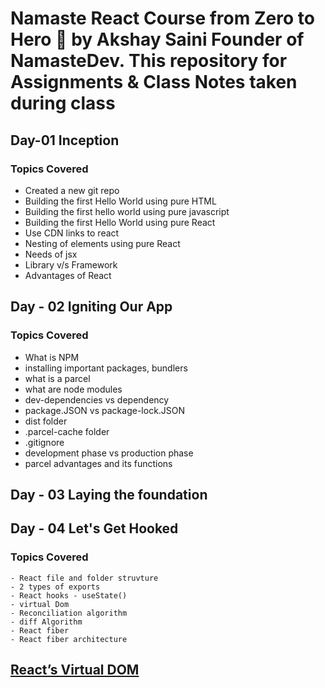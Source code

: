 # Namaste React  Course from Zero to Hero 🚀 by Akshay Saini Founder of NamasteDev. This repository for Assignments & Class Notes taken during class

## Day-01 Inception
### Topics Covered
 - Created a new git repo
 - Building the first Hello World using pure HTML
 - Building the first hello world using pure javascript
 - Building the first Hello World using pure React
 - Use CDN links to react
 - Nesting of elements using pure React
 - Needs of jsx
 - Library v/s Framework
 - Advantages of React

## Day - 02  Igniting Our App
### Topics Covered
  - What is NPM
  - installing important packages, bundlers
  - what is a parcel
  - what are node modules
  - dev-dependencies vs dependency
  - package.JSON vs package-lock.JSON
  - dist folder
  - .parcel-cache folder
  - .gitignore
  - development phase vs production phase
  - parcel advantages and its functions

## Day - 03 Laying the foundation
## Day - 04 Let's Get Hooked
### Topics Covered 
    - React file and folder struvture
    - 2 types of exports
    - React hooks - useState()
    - virtual Dom
    - Reconciliation algorithm
    - diff Algorithm
    - React fiber
    - React fiber architecture
## [React’s Virtual DOM](https://javascript.plainenglish.io/react-the-virtual-dom-comprehensive-guide-acd19c5e327a)


